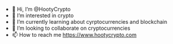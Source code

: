 - 👋 Hi, I’m @HootyCrypto
- 👀 I’m interested in crypto
- 🌱 I’m currently learning about cyrptocurrencies and blockchain
- 💞️ I’m looking to collaborate on cryptocurrencies
- 📫 How to reach me https://www.hootycrypto.com

<!---
HootyCrypto/HootyCrypto is a ✨ special ✨ repository because its `README.md` (this file) appears on your GitHub profile.
You can click the Preview link to take a look at your changes.
--->
